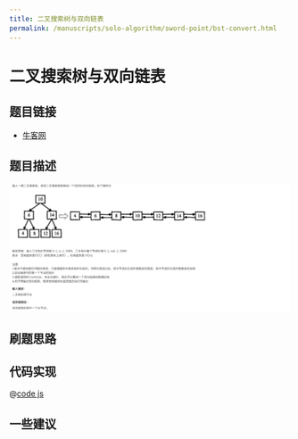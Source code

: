 ```yaml
---
title: 二叉搜索树与双向链表
permalink: /manuscripts/solo-algorithm/sword-point/bst-convert.html
---
```

# 二叉搜索树与双向链表

## 题目链接

- [牛客网](https://www.nowcoder.com/share/jump/8484115461699856748932)

## 题目描述

![](../images/convert.png)

## 刷题思路

## 代码实现

@[code js](@algorithm/sword-point/树/convert.js)

## 一些建议
